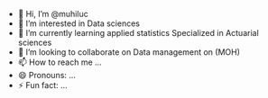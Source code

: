 - 👋 Hi, I’m @muhiluc
- 👀 I’m interested in Data sciences
- 🌱 I’m currently learning applied statistics Specialized in Actuarial sciences
- 💞️ I’m looking to collaborate on Data management on (MOH)
- 📫 How to reach me ...
- 😄 Pronouns: ...
- ⚡ Fun fact: ...

<!---
muhiluc/muhiluc is a ✨ special ✨ repository because its `README.md` (this file) appears on your GitHub profile.
You can click the Preview link to take a look at your changes.
--->
